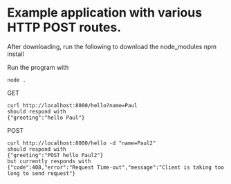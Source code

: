 # Example application with various HTTP POST routes.

After downloading, run the following to download the node_modules
    npm install

Run the program with 

    node .

GET

    curl http://localhost:8000/hello?name=Paul
    should respond with 
    {"greeting":"hello Paul"}

POST

    curl http://localhost:8000/hello -d "name=Paul2"
    should respond with
    {"greeting":"POST hello Paul2"}
    but currently responds with 
    {"code":408,"error":"Request Time-out","message":"Client is taking too long to send request"}

